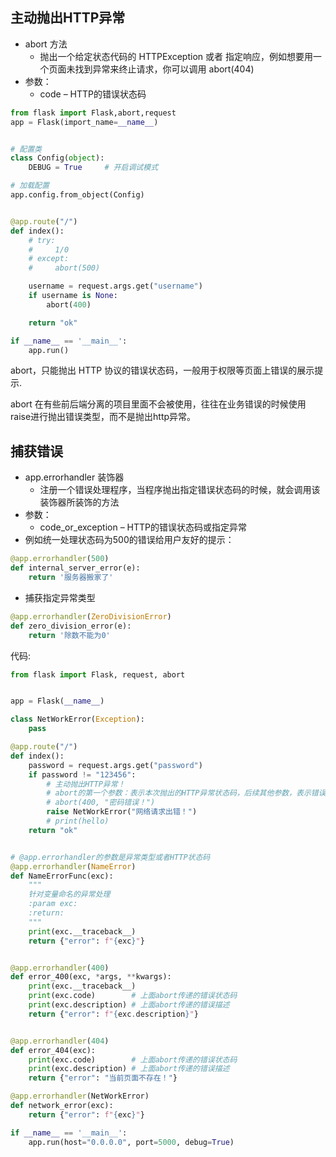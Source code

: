 ## 主动抛出HTTP异常

- abort 方法
  - 抛出一个给定状态代码的 HTTPException 或者 指定响应，例如想要用一个页面未找到异常来终止请求，你可以调用 abort(404)
- 参数：
  - code – HTTP的错误状态码

```python
from flask import Flask,abort,request
app = Flask(import_name=__name__)


# 配置类
class Config(object):
    DEBUG = True     # 开启调试模式

# 加载配置
app.config.from_object(Config)


@app.route("/")
def index():
    # try:
    #     1/0
    # except:
    #     abort(500)

    username = request.args.get("username")
    if username is None:
        abort(400)

    return "ok"

if __name__ == '__main__':
    app.run()

```

abort，只能抛出 HTTP 协议的错误状态码，一般用于权限等页面上错误的展示提示.

abort 在有些前后端分离的项目里面不会被使用，往往在业务错误的时候使用raise进行抛出错误类型，而不是抛出http异常。



## 捕获错误

- app.errorhandler 装饰器
  - 注册一个错误处理程序，当程序抛出指定错误状态码的时候，就会调用该装饰器所装饰的方法
- 参数：
  - code_or_exception – HTTP的错误状态码或指定异常
- 例如统一处理状态码为500的错误给用户友好的提示：

```python
@app.errorhandler(500)
def internal_server_error(e):
    return '服务器搬家了'
```

- 捕获指定异常类型

```python
@app.errorhandler(ZeroDivisionError)
def zero_division_error(e):
    return '除数不能为0'
```

代码:

```python
from flask import Flask, request, abort


app = Flask(__name__)

class NetWorkError(Exception):
    pass

@app.route("/")
def index():
    password = request.args.get("password")
    if password != "123456":
        # 主动抛出HTTP异常！
        # abort的第一个参数：表示本次抛出的HTTP异常状态码，后续其他参数，表示错误相关的提示内容。
        # abort(400, "密码错误！")
        raise NetWorkError("网络请求出错！")
        # print(hello)
    return "ok"


# @app.errorhandler的参数是异常类型或者HTTP状态码
@app.errorhandler(NameError)
def NameErrorFunc(exc):
    """
    针对变量命名的异常处理
    :param exc:
    :return:
    """
    print(exc.__traceback__)
    return {"error": f"{exc}"}


@app.errorhandler(400)
def error_400(exc, *args, **kwargs):
    print(exc.__traceback__)
    print(exc.code)        # 上面abort传递的错误状态码
    print(exc.description) # 上面abort传递的错误描述
    return {"error": f"{exc.description}"}


@app.errorhandler(404)
def error_404(exc):
    print(exc.code)        # 上面abort传递的错误状态码
    print(exc.description) # 上面abort传递的错误描述
    return {"error": "当前页面不存在！"}

@app.errorhandler(NetWorkError)
def network_error(exc):
    return {"error": f"{exc}"}

if __name__ == '__main__':
    app.run(host="0.0.0.0", port=5000, debug=True)
```

